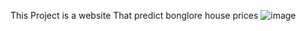 This Project is a website That predict bonglore house prices
![image](https://user-images.githubusercontent.com/73853163/222492422-40a173b4-3d1f-44a4-8582-5b00f2d761e3.png)
